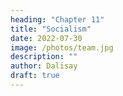 ```yaml
---
heading: "Chapter 11"
title: "Socialism"
date: 2022-07-30
image: /photos/team.jpg
description: ""
author: Dalisay
draft: true
---
```



